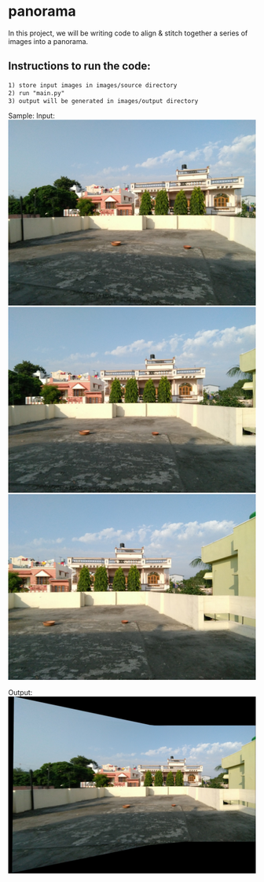 # panorama
In this project, we will be writing code to align & stitch together a series of images into a panorama.

## Instructions to run the code:
	1) store input images in images/source directory
	2) run "main.py" 
	3) output will be generated in images/output directory


Sample:
Input:
![input1](Images/source/IMG_20171022_155426.jpg)
![input2](Images/source/IMG_20171022_155430.jpg)
![input3](Images/source/IMG_20171022_155434.jpg)

Output:
![output](Images/output/output.jpg)